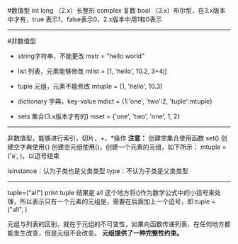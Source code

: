 #数值型
int
long （2.x）长整形
complex 复数
bool （3.x）布尔型，在3.x版本中才有，true 表示1，false表示0，2.x版本中用1和0表示

---
#非数值型
- string字符串，不能更改
mstr = "hello world"
- list 列表，元素能够修改
mlist = [1, 'hello', 10.2, 3+4j]
- tuple 元组，元素不能修改
mtuple = (1, 'hello', 10.3)

- dictionary 字典，key-value
mdict = {1:'one', 'two':2, 'tuple':mtuple}
- sets 集合(3.x版本才有的)
mset = {'one', 'two', 'one', 1, 2}

---
非数值型，能够进行索引，切片，+，*操作
__注意：__
创建空集合使用函数 set()
创建空字典使用{}
创建空元组使用()，创建一个元素的元组，如下所示： mtuple = ('a', )，以逗号结束

isinstance：认为子类也是父类类型
type：不认为子类是父类类型

---
tuple=("all")
print tuple
结果是
all
这个地方将()作为数学公式中的小括号来处理，所以表示只有一个元素的元组是，需要在后面加上一个逗号，即 
tuple = ("all", )

元组与列表的区别，就在于元组的不可变性，如果向函数传递列表，在任何地方都能发生改变，但是元组不会改变。
**元组提供了一种完整性约束。**